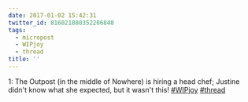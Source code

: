 ```yaml
---
date: 2017-01-02 15:42:31
twitter_id: 816021880352206848
tags:
  - micropost
  - WIPjoy
  - thread
title: ''
---
```


1: The Outpost (in the middle of Nowhere) is hiring a head chef; Justine didn't know what she expected, but it wasn't this! [#WIPjoy](https://twitter.com/hashtag/WIPjoy) [#thread](https://twitter.com/hashtag/thread)
